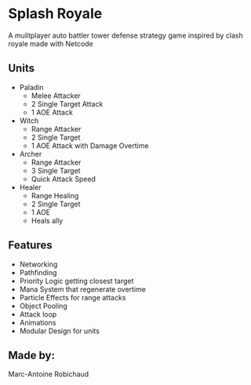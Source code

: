 # Splash Royale
A mulitplayer auto battler tower defense strategy game inspired by clash royale made with Netcode

## Units

 - Paladin
	 - Melee Attacker
	 - 2 Single Target Attack
	 - 1 AOE Attack
 - Witch
	 - Range Attacker
	 - 2 Single Target
	 - 1 AOE Attack with Damage Overtime
 - Archer
	 - Range Attacker
	 - 3 Single Target
	 - Quick Attack Speed
 - Healer
	 - Range Healing
	 - 2 Single Target
	 - 1 AOE
	 - Heals ally

## Features

 - Networking
 - Pathfinding
 - Priority Logic getting closest target
 - Mana System that regenerate overtime
 - Particle Effects for range attacks
 - Object Pooling
 - Attack loop
 - Animations
 - Modular Design for units
	  
  ## Made by:
  Marc-Antoine Robichaud
